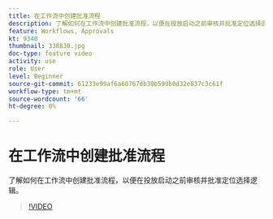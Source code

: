 ```yaml
---
title: 在工作流中创建批准流程
description: 了解如何在工作流中创建批准流程，以便在投放启动之前审核并批准定位选择逻辑。
feature: Workflows, Approvals
kt: 9340
thumbnail: 338830.jpg
doc-type: feature video
activity: use
role: User
level: Beginner
source-git-commit: 61233e99af6a60767db30b599b0d32e837c3c61f
workflow-type: tm+mt
source-wordcount: '66'
ht-degree: 0%

---
```



# 在工作流中创建批准流程

了解如何在工作流中创建批准流程，以便在投放启动之前审核并批准定位选择逻辑。

>[!VIDEO](https://video.tv.adobe.com/v/338830?quality=12)
